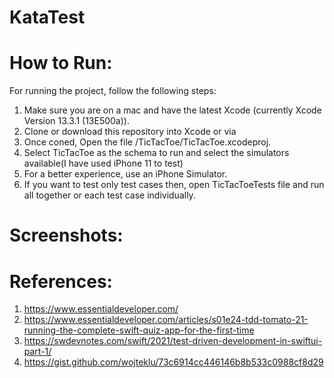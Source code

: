 # KataTest

# How to Run:

For running the project, follow the following steps:
1. Make sure you are on a mac and have the latest Xcode (currently Xcode Version 13.3.1 (13E500a)).
2. Clone or download this repository into Xcode or via
3. Once coned, Open the file /TicTacToe/TicTacToe.xcodeproj.
4. Select TicTacToe as the schema to run and select the simulators available(I have used iPhone 11 to test)
5. For a better experience, use an iPhone Simulator.
6. If you want to test only test cases then, open TicTacToeTests file and run all together or each test case individually.

# Screenshots:


# References:

1. https://www.essentialdeveloper.com/
2. https://www.essentialdeveloper.com/articles/s01e24-tdd-tomato-21-running-the-complete-swift-quiz-app-for-the-first-time
3. https://swdevnotes.com/swift/2021/test-driven-development-in-swiftui-part-1/
4. https://gist.github.com/wojteklu/73c6914cc446146b8b533c0988cf8d29
